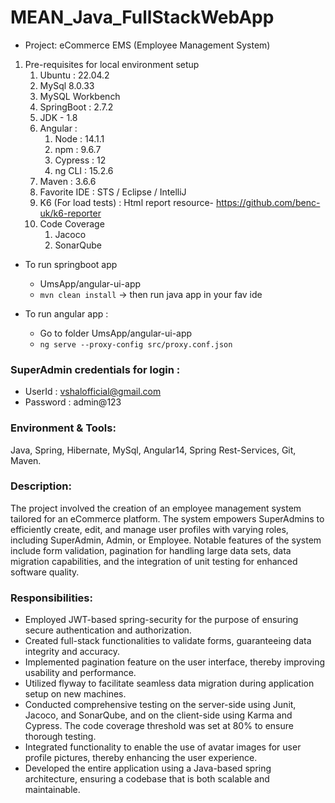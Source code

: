 # MEAN_Java_FullStackWebApp
 - Project: eCommerce EMS (Employee Management System)

1. Pre-requisites for local environment setup
   1. Ubuntu : 22.04.2
   2. MySql 8.0.33
   3. MySQL Workbench
   4. SpringBoot : 2.7.2
   5. JDK - 1.8
   6. Angular : 
      1. Node : 14.1.1
      2. npm : 9.6.7
      3. Cypress : 12
      4. ng CLI : 15.2.6
   7. Maven : 3.6.6
   8. Favorite IDE : STS / Eclipse / IntelliJ 
   9. K6 (For load tests) : Html report resource- https://github.com/benc-uk/k6-reporter
   10. Code Coverage 
       1.  Jacoco 
       2.  SonarQube


- To run springboot app 
  - UmsApp/angular-ui-app
  -   `mvn clean install` -> then run java app in your fav ide

- To run angular app :
  - Go to folder UmsApp/angular-ui-app
  -  `ng serve --proxy-config src/proxy.conf.json`

### SuperAdmin credentials for login :
- UserId : vshalofficial@gmail.com
- Password : admin@123

### Environment & Tools: 
  Java, Spring, Hibernate, MySql, Angular14, Spring Rest-Services, Git, Maven.

### Description: 
 The project involved the creation of an employee management system tailored for an eCommerce platform. The system empowers SuperAdmins to efficiently create, edit, and manage user profiles with varying roles, including SuperAdmin, Admin, or Employee. Notable features of the system include form validation, pagination for handling large data sets, data migration capabilities, and the integration of unit testing for enhanced software quality.

### Responsibilities: 
- Employed JWT-based spring-security for the purpose of ensuring secure authentication and authorization.
- Created full-stack functionalities to validate forms, guaranteeing data integrity and accuracy.
- Implemented pagination feature on the user interface, thereby improving usability and performance.
- Utilized flyway to facilitate seamless data migration during application setup on new machines.
- Conducted comprehensive testing on the server-side using Junit, Jacoco, and SonarQube, and on the client-side using Karma and Cypress. The code coverage threshold was set at 80% to ensure thorough testing.
- Integrated functionality to enable the use of avatar images for user profile pictures, thereby enhancing the user experience.
- Developed the entire application using a Java-based spring architecture, ensuring a codebase that is both scalable and maintainable.
